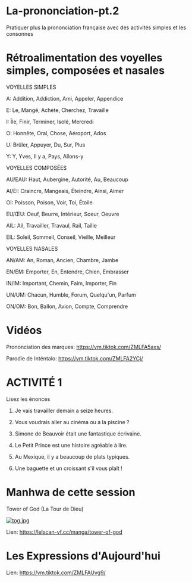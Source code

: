 # La-prononciation-pt.2
Pratiquer plus la prononciation française avec des activités simples et les consonnes
# Rétroalimentation des voyelles simples, composées et nasales
VOYELLES SIMPLES 

A: Addition, Addiction, Ami, Appeler, Appendice

E: Le, Mangé, Achète, Cherchez, Travaille

I: Île, Finir, Terminer, Isolé, Mercredi

O: Honnête, Oral, Chose, Aéroport, Ados

U: Brûler, Appuyer, Du, Sur, Plus 

Y: Y, Yves, Il y a, Pays, Allons-y

VOYELLES COMPOSÉES

AU/EAU: Haut, Aubergine, Autorité, Au, Beaucoup

AI/EI: Craincre, Mangeais, Éteindre, Ainsi, Aimer

OI: Poisson, Poison, Voir, Toi, Étoile

EU/ŒU: Oeuf, Beurre, Intérieur, Soeur, Oeuvre

AIL: Ail, Travailler, Travaul, Rail, Taille

EIL: Soleil, Sommeil, Conseil, Vieille, Meilleur

VOYELLES NASALES

AN/AM: An, Roman, Ancien, Chambre, Jambe           

EN/EM: Emporter, En, Entendre, Chien, Embrasser

IN/IM: Important, Chemin, Faim, Importer, Fin 

UN/UM: Chacun, Humble, Forum, Quelqu'un, Parfum

ON/OM: Bon, Ballon, Avion, Compte, Comprendre 
# Vidéos
Prononciation des marques: https://vm.tiktok.com/ZMLFA5axs/ 

Parodie de Inténtalo: https://vm.tiktok.com/ZMLFA2YCj/ 
# ACTIVITÉ 1 
Lisez les énonces
1. Je vais travailler demain a seize heures.

2. Vous voudrais aller au cinéma ou a la piscine ?

3. Simone de Beauvoir était une fantastique écrivaine.

4. Le Petit Prince est une histoire agréable à lire.

5. Au Mexique, il y a beaucoup de plats typiques.

6. Une baguette et un croissant s'il vous plaît !
# Manhwa de cette session 
Tower of  God (La Tour de Dieu) 

[![tog.jpg](https://i.postimg.cc/KvmzmRFC/tog.jpg)](https://postimg.cc/c65Zm1vc)

Lien: https://lelscan-vf.cc/manga/tower-of-god
# Les Expressions d'Aujourd'hui
Lien: https://vm.tiktok.com/ZMLFAUvg9/  
